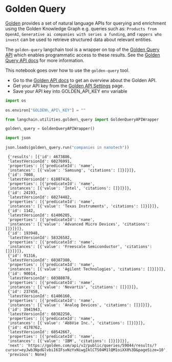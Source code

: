 # Golden Query

[Golden](https://golden.com) provides a set of natural language APIs for querying and enrichment using the Golden Knowledge Graph e.g. queries such as: `Products from OpenAI`, `Generative ai companies with series a funding`, and `rappers who invest` can be used to retrieve structured data about relevant entities.

The `golden-query` langchain tool is a wrapper on top of the [Golden Query API](https://docs.golden.com/reference/query-api) which enables programmatic access to these results.
See the [Golden Query API docs](https://docs.golden.com/reference/query-api) for more information.

This notebook goes over how to use the `golden-query` tool.

- Go to the [Golden API docs](https://docs.golden.com/) to get an overview about the Golden API.
- Get your API key from the [Golden API Settings](https://golden.com/settings/api) page.
- Save your API key into GOLDEN_API_KEY env variable

```python
import os  
  
os.environ["GOLDEN\_API\_KEY"] = ""  

```

```python
from langchain.utilities.golden\_query import GoldenQueryAPIWrapper  

```

```python
golden\_query = GoldenQueryAPIWrapper()  

```

```python
import json  
  
json.loads(golden\_query.run("companies in nanotech"))  

```

```text
 {'results': [{'id': 4673886,  
 'latestVersionId': 60276991,  
 'properties': [{'predicateId': 'name',  
 'instances': [{'value': 'Samsung', 'citations': []}]}]},  
 {'id': 7008,  
 'latestVersionId': 61087416,  
 'properties': [{'predicateId': 'name',  
 'instances': [{'value': 'Intel', 'citations': []}]}]},  
 {'id': 24193,  
 'latestVersionId': 60274482,  
 'properties': [{'predicateId': 'name',  
 'instances': [{'value': 'Texas Instruments', 'citations': []}]}]},  
 {'id': 1142,  
 'latestVersionId': 61406205,  
 'properties': [{'predicateId': 'name',  
 'instances': [{'value': 'Advanced Micro Devices', 'citations': []}]}]},  
 {'id': 193948,  
 'latestVersionId': 58326582,  
 'properties': [{'predicateId': 'name',  
 'instances': [{'value': 'Freescale Semiconductor', 'citations': []}]}]},  
 {'id': 91316,  
 'latestVersionId': 60387380,  
 'properties': [{'predicateId': 'name',  
 'instances': [{'value': 'Agilent Technologies', 'citations': []}]}]},  
 {'id': 90014,  
 'latestVersionId': 60388078,  
 'properties': [{'predicateId': 'name',  
 'instances': [{'value': 'Novartis', 'citations': []}]}]},  
 {'id': 237458,  
 'latestVersionId': 61406160,  
 'properties': [{'predicateId': 'name',  
 'instances': [{'value': 'Analog Devices', 'citations': []}]}]},  
 {'id': 3941943,  
 'latestVersionId': 60382250,  
 'properties': [{'predicateId': 'name',  
 'instances': [{'value': 'AbbVie Inc.', 'citations': []}]}]},  
 {'id': 4178762,  
 'latestVersionId': 60542667,  
 'properties': [{'predicateId': 'name',  
 'instances': [{'value': 'IBM', 'citations': []}]}]}],  
 'next': 'https://golden.com/api/v2/public/queries/59044/results/?cursor=eyJwb3NpdGlvbiI6IFsxNzYxNiwgIklCTS04M1lQM1oiXX0%3D&pageSize=10',  
 'previous': None}  

```
